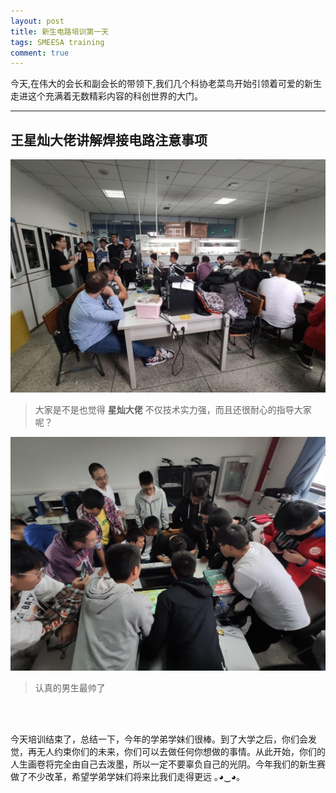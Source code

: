 ```yaml
---
layout: post
title: 新生电路培训第一天
tags: SMEESA training
comment: true
---
```


今天,在伟大的会长和副会长的带领下,我们几个科协老菜鸟开始引领着可爱的新生走进这个充满着无数精彩内容的科创世界的大门。

---
## 王星灿大佬讲解焊接电路注意事项

![WXCteaching](/asset/images/2019-09/First-PCB-training/xingcanWangTeaching.jpg)
> 大家是不是也觉得 **星灿大佬** 不仅技术实力强，而且还很耐心的指导大家呢？

![Focus](/asset/images/2019-09/First-PCB-training/Focus.jpg)
> 认真的男生最帅了

<br><br>

今天培训结束了，总结一下，今年的学弟学妹们很棒。到了大学之后，你们会发觉，再无人约束你们的未来，你们可以去做任何你想做的事情。从此开始，你们的人生画卷将完全由自己去泼墨，所以一定不要辜负自己的光阴。今年我们的新生赛做了不少改革，希望学弟学妹们将来比我们走得更远 ｡◕‿◕｡ 


